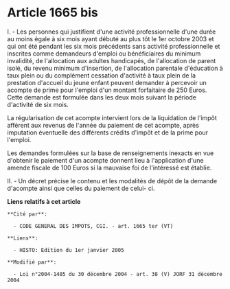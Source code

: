# Article 1665 bis

I. - Les personnes qui justifient d'une activité professionnelle d'une durée au moins égale à six mois ayant débuté au plus
tôt le 1er octobre 2003 et qui ont été pendant les six mois précédents sans activité professionnelle et inscrites comme
demandeurs d'emploi ou bénéficiaires du minimum invalidité, de l'allocation aux adultes handicapés, de l'allocation de parent
isolé, du revenu minimum d'insertion, de l'allocation parentale d'éducation à taux plein ou du complément cessation
d'activité à taux plein de la prestation d'accueil du jeune enfant peuvent demander à percevoir un acompte de prime pour
l'emploi d'un montant forfaitaire de 250 Euros. Cette demande est formulée dans les deux mois suivant la période d'activité
de six mois.

La régularisation de cet acompte intervient lors de la liquidation de l'impôt afférent aux revenus de l'année du paiement de
cet acompte, après imputation éventuelle des différents crédits d'impôt et de la prime pour l'emploi.

Les demandes formulées sur la base de renseignements inexacts en vue d'obtenir le paiement d'un acompte donnent lieu à
l'application d'une amende fiscale de 100 Euros si la mauvaise foi de l'intéressé est établie.

II. - Un décret précise le contenu et les modalités de dépôt de la demande d'acompte ainsi que celles du paiement de celui-
ci.

**Liens relatifs à cet article**

	**Cité par**:

	  - CODE GENERAL DES IMPOTS, CGI. - art. 1665 ter (VT)

	**Liens**:

	  - HISTO: Edition du 1er janvier 2005

	**Modifié par**:

	  - Loi n°2004-1485 du 30 décembre 2004 - art. 38 (V) JORF 31 décembre 2004

